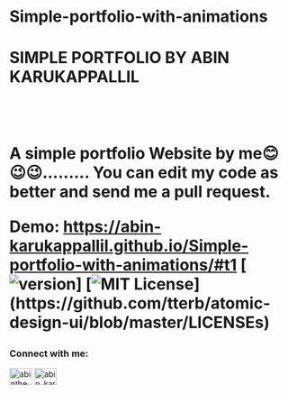 # Simple-portfolio-with-animations

<h1>SIMPLE PORTFOLIO BY ABIN KARUKAPPALLIL<h1>
  <br>
  
A simple portfolio Website by me😊😉😉.........
You can edit my code as better and send me a pull request.


Demo: https://abin-karukappallil.github.io/Simple-portfolio-with-animations/#t1
[![version](https://img.shields.io/badge/version-1.0-green)]
[![MIT License](https://img.shields.io/apm/l/atomic-design-ui.svg?)](https://github.com/tterb/atomic-design-ui/blob/master/LICENSEs)
<h3 align="left">Connect with me:</h3>
<p align="left">
<a href="https://twitter.com/abinthehecker" target="blank"><img align="center" src="https://raw.githubusercontent.com/rahuldkjain/github-profile-readme-generator/master/src/images/icons/Social/twitter.svg" alt="abinthehecker" height="30" width="40" /></a>
<a href="https://www.instagram.com/abin_karukappallil/" target="blank"><img align="center" src="https://raw.githubusercontent.com/rahuldkjain/github-profile-readme-generator/master/src/images/icons/Social/instagram.svg" alt="abin_karukappallil" height="30" width="40" /></a>
</p>
    
